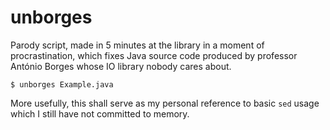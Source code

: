 # unborges

Parody script, made in 5 minutes at the library in a moment of procrastination, which fixes Java source code produced by professor António Borges whose IO library nobody cares about.

```
$ unborges Example.java
```

More usefully, this shall serve as my personal reference to basic `sed` usage which I still have not committed to memory.
